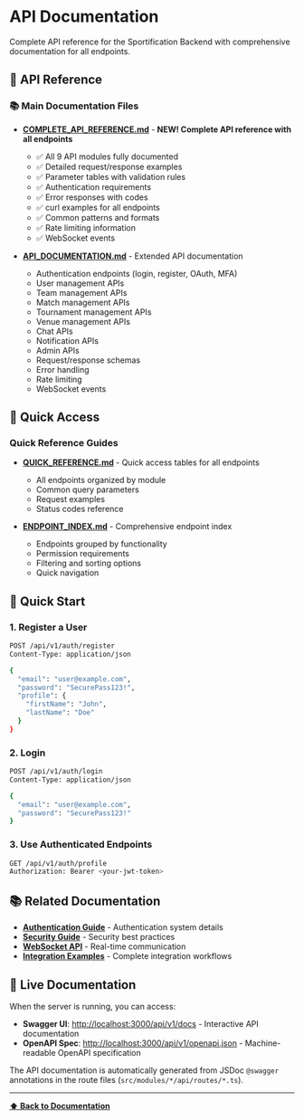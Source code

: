 # API Documentation

Complete API reference for the Sportification Backend with comprehensive documentation for all endpoints.

## 📡 API Reference

### 📚 Main Documentation Files

- **[COMPLETE_API_REFERENCE.md](COMPLETE_API_REFERENCE.md)** - **NEW! Complete API reference with all endpoints**
  - ✅ All 9 API modules fully documented
  - ✅ Detailed request/response examples
  - ✅ Parameter tables with validation rules
  - ✅ Authentication requirements
  - ✅ Error responses with codes
  - ✅ curl examples for all endpoints
  - ✅ Common patterns and formats
  - ✅ Rate limiting information
  - ✅ WebSocket events

- **[API_DOCUMENTATION.md](API_DOCUMENTATION.md)** - Extended API documentation
  - Authentication endpoints (login, register, OAuth, MFA)
  - User management APIs
  - Team management APIs
  - Match management APIs
  - Tournament management APIs
  - Venue management APIs
  - Chat APIs
  - Notification APIs
  - Admin APIs
  - Request/response schemas
  - Error handling
  - Rate limiting
  - WebSocket events

## 🚀 Quick Access

### Quick Reference Guides

- **[QUICK_REFERENCE.md](QUICK_REFERENCE.md)** - Quick access tables for all endpoints
  - All endpoints organized by module
  - Common query parameters
  - Request examples
  - Status codes reference

- **[ENDPOINT_INDEX.md](ENDPOINT_INDEX.md)** - Comprehensive endpoint index
  - Endpoints grouped by functionality
  - Permission requirements
  - Filtering and sorting options
  - Quick navigation

## 📖 Quick Start

### 1. Register a User

```bash
POST /api/v1/auth/register
Content-Type: application/json

{
  "email": "user@example.com",
  "password": "SecurePass123!",
  "profile": {
    "firstName": "John",
    "lastName": "Doe"
  }
}
```

### 2. Login

```bash
POST /api/v1/auth/login
Content-Type: application/json

{
  "email": "user@example.com",
  "password": "SecurePass123!"
}
```

### 3. Use Authenticated Endpoints

```bash
GET /api/v1/auth/profile
Authorization: Bearer <your-jwt-token>
```

## 📚 Related Documentation

- **[Authentication Guide](../features/auth.md)** - Authentication system details
- **[Security Guide](../features/security.md)** - Security best practices
- **[WebSocket API](../features/websockets.md)** - Real-time communication
- **[Integration Examples](../examples/)** - Complete integration workflows

## 🔗 Live Documentation

When the server is running, you can access:
- **Swagger UI**: [http://localhost:3000/api/v1/docs](http://localhost:3000/api/v1/docs) - Interactive API documentation
- **OpenAPI Spec**: [http://localhost:3000/api/v1/openapi.json](http://localhost:3000/api/v1/openapi.json) - Machine-readable OpenAPI specification

The API documentation is automatically generated from JSDoc `@swagger` annotations in the route files (`src/modules/*/api/routes/*.ts`).

---

**[⬆ Back to Documentation](../README.md)**
